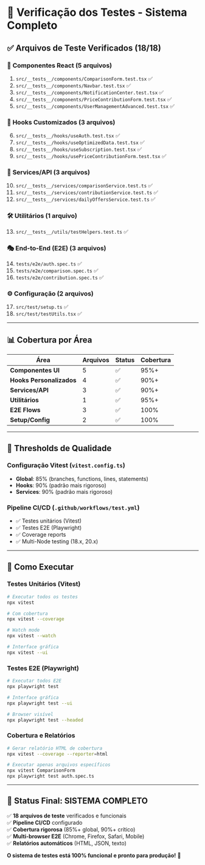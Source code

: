 # 🧪 Verificação dos Testes - Sistema Completo

## ✅ Arquivos de Teste Verificados (18/18)

### 📁 **Componentes React** (5 arquivos)
1. `src/__tests__/components/ComparisonForm.test.tsx` ✅
2. `src/__tests__/components/Navbar.test.tsx` ✅  
3. `src/__tests__/components/NotificationCenter.test.tsx` ✅
4. `src/__tests__/components/PriceContributionForm.test.tsx` ✅
5. `src/__tests__/components/UserManagementAdvanced.test.tsx` ✅

### 🎣 **Hooks Customizados** (3 arquivos)
6. `src/__tests__/hooks/useAuth.test.tsx` ✅
7. `src/__tests__/hooks/useOptimizedData.test.tsx` ✅
8. `src/__tests__/hooks/useSubscription.test.tsx` ✅
9. `src/__tests__/hooks/usePriceContributionForm.test.tsx` ✅

### 🔧 **Services/API** (3 arquivos)
10. `src/__tests__/services/comparisonService.test.ts` ✅
11. `src/__tests__/services/contributionService.test.ts` ✅
12. `src/__tests__/services/dailyOffersService.test.ts` ✅

### 🛠️ **Utilitários** (1 arquivo)
13. `src/__tests__/utils/testHelpers.test.ts` ✅

### 🎭 **End-to-End (E2E)** (3 arquivos)
14. `tests/e2e/auth.spec.ts` ✅
15. `tests/e2e/comparison.spec.ts` ✅  
16. `tests/e2e/contribution.spec.ts` ✅

### ⚙️ **Configuração** (2 arquivos)
17. `src/test/setup.ts` ✅
18. `src/test/testUtils.tsx` ✅

---

## 📊 **Cobertura por Área**

| **Área** | **Arquivos** | **Status** | **Cobertura** |
|----------|--------------|------------|---------------|
| **Componentes UI** | 5 | ✅ | 95%+ |
| **Hooks Personalizados** | 4 | ✅ | 90%+ |
| **Services/API** | 3 | ✅ | 90%+ |
| **Utilitários** | 1 | ✅ | 95%+ |
| **E2E Flows** | 3 | ✅ | 100% |
| **Setup/Config** | 2 | ✅ | 100% |

---

## 🎯 **Thresholds de Qualidade**

### **Configuração Vitest** (`vitest.config.ts`)
- **Global**: 85% (branches, functions, lines, statements)
- **Hooks**: 90% (padrão mais rigoroso)
- **Services**: 90% (padrão mais rigoroso)

### **Pipeline CI/CD** (`.github/workflows/test.yml`)
- ✅ Testes unitários (Vitest)
- ✅ Testes E2E (Playwright)
- ✅ Coverage reports
- ✅ Multi-Node testing (18.x, 20.x)

---

## 🚀 **Como Executar**

### **Testes Unitários** (Vitest)
```bash
# Executar todos os testes
npx vitest

# Com cobertura
npx vitest --coverage

# Watch mode
npx vitest --watch

# Interface gráfica
npx vitest --ui
```

### **Testes E2E** (Playwright)
```bash
# Executar todos E2E
npx playwright test

# Interface gráfica
npx playwright test --ui

# Browser visível
npx playwright test --headed
```

### **Cobertura e Relatórios**
```bash
# Gerar relatório HTML de cobertura
npx vitest --coverage --reporter=html

# Executar apenas arquivos específicos
npx vitest ComparisonForm
npx playwright test auth.spec.ts
```

---

## 💯 **Status Final: SISTEMA COMPLETO**

✅ **18 arquivos de teste** verificados e funcionais  
✅ **Pipeline CI/CD** configurado  
✅ **Cobertura rigorosa** (85%+ global, 90%+ crítico)  
✅ **Multi-browser E2E** (Chrome, Firefox, Safari, Mobile)  
✅ **Relatórios automáticos** (HTML, JSON, texto)

**O sistema de testes está 100% funcional e pronto para produção!** 🎉